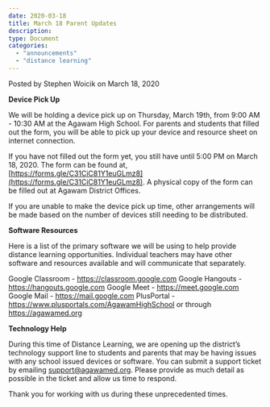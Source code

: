 ```yaml
---
date: 2020-03-18
title: March 18 Parent Updates
description:
type: Document
categories:
  - "announcements"
  - "distance learning"
---
```

Posted by Stephen Woicik on March 18, 2020

**Device Pick Up** 

We will be holding a device pick up on Thursday, March 19th, from 9:00 AM - 10:30 AM at the Agawam High School. For parents and students that filled out the form, you will be able to pick up your device and resource sheet on internet connection. 

If you have not filled out the form yet, you still have until 5:00 PM on March 18, 2020. The form can be found at, [https://forms.gle/C31CiC81Y1euGLmz8](https://forms.gle/C31CiC81Y1euGLmz8). A physical copy of the form can be filled out at Agawam District Offices. 

If you are unable to make the device pick up time, other arrangements will be made based on the number of devices still needing to be distributed. 

**Software Resources**

Here is a list of the primary software we will be using to help provide distance learning opportunities. Individual teachers may have other software and resources available and will communicate that separately. 

Google Classroom - https://classroom.google.com 
Google Hangouts - https://hangouts.google.com 
Google Meet - https://meet.google.com 
Google Mail - https://mail.google.com 
PlusPortal - https://www.plusportals.com/AgawamHighSchool or through https://agawamed.org 

**Technology Help**

During this time of Distance Learning, we are opening up the district’s technology support line to students and parents that may be having issues with any school issued devices or software. You can submit a support ticket by emailing support@agawamed.org. Please provide as much detail as possible in the ticket and allow us time to respond. 

Thank you for working with us during these unprecedented times. 
